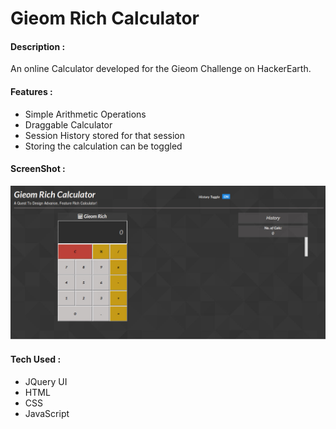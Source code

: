 # Gieom Rich Calculator

#### Description :
An online Calculator developed for the Gieom Challenge on HackerEarth.

#### Features :
* Simple Arithmetic Operations
* Draggable Calculator
* Session History stored for that session
* Storing the calculation can be toggled

#### ScreenShot :
![Screenshot](images/screenshot/calc.jpg?raw=true "Screenshot")

#### Tech Used :
* JQuery UI
* HTML
* CSS
* JavaScript
